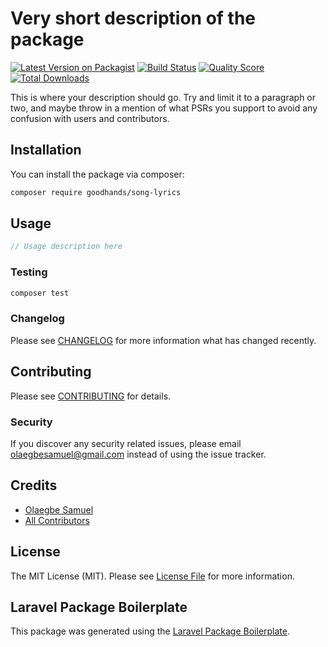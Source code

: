 # Very short description of the package

[![Latest Version on Packagist](https://img.shields.io/packagist/v/goodhands/song-lyrics.svg?style=flat-square)](https://packagist.org/packages/goodhands/song-lyrics)
[![Build Status](https://img.shields.io/travis/goodhands/song-lyrics/master.svg?style=flat-square)](https://travis-ci.org/goodhands/song-lyrics)
[![Quality Score](https://img.shields.io/scrutinizer/g/goodhands/song-lyrics.svg?style=flat-square)](https://scrutinizer-ci.com/g/goodhands/song-lyrics)
[![Total Downloads](https://img.shields.io/packagist/dt/goodhands/song-lyrics.svg?style=flat-square)](https://packagist.org/packages/goodhands/song-lyrics)

This is where your description should go. Try and limit it to a paragraph or two, and maybe throw in a mention of what PSRs you support to avoid any confusion with users and contributors.

## Installation

You can install the package via composer:

```bash
composer require goodhands/song-lyrics
```

## Usage

``` php
// Usage description here
```

### Testing

``` bash
composer test
```

### Changelog

Please see [CHANGELOG](CHANGELOG.md) for more information what has changed recently.

## Contributing

Please see [CONTRIBUTING](CONTRIBUTING.md) for details.

### Security

If you discover any security related issues, please email olaegbesamuel@gmail.com instead of using the issue tracker.

## Credits

- [Olaegbe Samuel](https://github.com/goodhands)
- [All Contributors](../../contributors)

## License

The MIT License (MIT). Please see [License File](LICENSE.md) for more information.

## Laravel Package Boilerplate

This package was generated using the [Laravel Package Boilerplate](https://laravelpackageboilerplate.com).